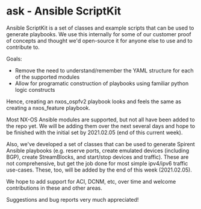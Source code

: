 # ask - Ansible ScriptKit

Ansible ScriptKit is a set of classes and example scripts that can be used to generate playbooks.  We use this internally for some of our customer proof of concepts and thought we'd open-source it for anyone else to use and to contribute to.

Goals:
   - Remove the need to understand/remember the YAML structure for each of the supported modules
   - Allow for programatic construction of playbooks using familiar python logic constructs

Hence, creating an nxos_ospfv2 playbook looks and feels the same as creating a nxos_feature playbook.

Most NX-OS Ansible modules are supported, but not all have been added to the repo yet.  We will be adding them over the next several days and hope to be finished with the initial set by 2021.02.05 (end of this current week).

Also, we've developed a set of classes that can be used to generate Spirent Ansible playbooks (e.g. reserve ports, create emulated devices (including BGP), create StreamBlocks, and start/stop devices and traffic).  These are not comprehensive, but get the job done for most simple ipv4/ipv6 traffic use-cases.  These, too, will be added by the end of this week (2021.02.05).

We hope to add support for ACI, DCNM, etc, over time and welcome contributions in these and other areas.

Suggestions and bug reports very much appreciated!
